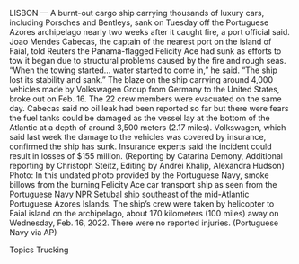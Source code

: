 LISBON — A burnt-out cargo ship carrying thousands of luxury cars, including Porsches and Bentleys, sank on Tuesday off the Portuguese Azores archipelago nearly two weeks after it caught fire, a port official said.
Joao Mendes Cabecas, the captain of the nearest port on the island of Faial, told Reuters the Panama-flagged Felicity Ace had sunk as efforts to tow it began due to structural problems caused by the fire and rough seas.
“When the towing started… water started to come in,” he said. “The ship lost its stability and sank.”
The blaze on the ship carrying around 4,000 vehicles made by Volkswagen Group from Germany to the United States, broke out on Feb. 16. The 22 crew members were evacuated on the same day.
Cabecas said no oil leak had been reported so far but there were fears the fuel tanks could be damaged as the vessel lay at the bottom of the Atlantic at a depth of around 3,500 meters (2.17 miles).
Volkswagen, which said last week the damage to the vehicles was covered by insurance, confirmed the ship has sunk. Insurance experts said the incident could result in losses of $155 million.
(Reporting by Catarina Demony, Additional reporting by Christoph Steitz, Editing by Andrei Khalip, Alexandra Hudson)
Photo: In this undated photo provided by the Portuguese Navy, smoke billows from the burning Felicity Ace car transport ship as seen from the Portuguese Navy NPR Setubal ship southeast of the mid-Atlantic Portuguese Azores Islands. The ship’s crew were taken by helicopter to Faial island on the archipelago, about 170 kilometers (100 miles) away on Wednesday, Feb. 16, 2022. There were no reported injuries. (Portuguese Navy via AP)

Topics
Trucking
